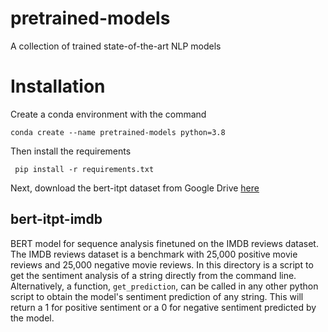 # pretrained-models
A collection of trained state-of-the-art NLP models

# Installation
Create a conda environment with the command 

    conda create --name pretrained-models python=3.8
Then install the requirements

     pip install -r requirements.txt

Next, download the bert-itpt dataset from Google Drive [here](https://drive.google.com/file/d/1R_7SVjETSHs74ff2ita7PrahcFbM1gZa/view?usp=sharing)

## bert-itpt-imdb
BERT model for sequence analysis finetuned on the IMDB reviews dataset.
The IMDB reviews dataset is a benchmark with 25,000 positive movie reviews and 25,000 negative movie reviews.
In this directory is a script to get the sentiment analysis of a string directly from the command line.
Alternatively, a function, `get_prediction`, can be called in any other python script to obtain the model's sentiment prediction of any string. This will return a 1 for positive sentiment or a 0 for negative sentiment predicted by the model.